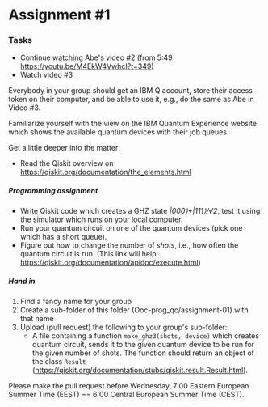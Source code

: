 # Assignment #1

### Tasks
* Continue watching Abe's video #2 (from 5:49 https://youtu.be/M4EkW4VwhcI?t=349)
* Watch video #3

Everybody in your group should get an IBM Q account, store their access token on their computer, and be able to use it, e.g., do the same as Abe in Video #3.

Familiarize yourself with the view on the IBM Quantum Experience website which shows the available quantum devices with their job queues.

Get a little deeper into the matter:
* Read the Qiskit overview on https://qiskit.org/documentation/the_elements.html

##### Programming assignment
* Write Qiskit code which creates a GHZ state *|000⟩+|111⟩/√2*, test it using the simulator which runs on your local computer.
* Run your quantum circuit on one of the quantum devices (pick one which has a short queue).
* Figure out how to change the number of *shots*, i.e., how often the quantum circuit is run. (This link will help: https://qiskit.org/documentation/apidoc/execute.html)

##### Hand in

1. Find a fancy name for your group
1. Create a sub-folder of this folder (Ooc-prog_qc/assignment-01) with that name
1. Upload (pull request) the following to your group's sub-folder:
     * A file containing a function `make_ghz3(shots, device)` which creates quantum circuit, sends it to the given quantum device to be run for the given number of shots. The function should return an object of the class `Result` (https://qiskit.org/documentation/stubs/qiskit.result.Result.html).

Please make the pull request before Wednesday, 7:00 Eastern European Summer Time (EEST) == 6:00 Central European Summer Time (CEST).
